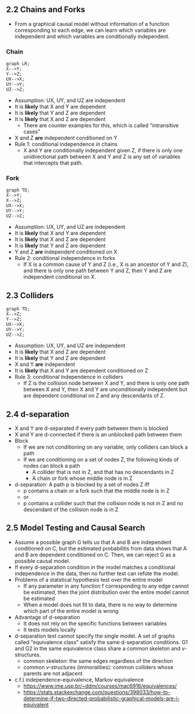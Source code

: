## 2.2 Chains and Forks
- From a graphical causal model without information of a function corresponding to each edge, we can learn which variables are independent and which variables are conditionally independent.
### Chain
```mermaid
graph LR;
X-->Y;
Y-->Z;
UX-->X;
UY-->Y;
UZ-->Z;
```
- Assumption: UX, UY, and UZ are independent
- It is **likely** that X and Y are dependent
- It is **likely** that Y and Z are dependent
- It is **likely** that X and Z are dependent
    - There are counter examples for this, which is called "intransitive cases"
- X and Z **are** independent conditioned on Y
- Rule 1: conditional independence in chains
    - X and Y are conditionally independent given Z, if there is only one unidirectional path between X and Y and Z is any set of variables that intercepts that path.
### Fork
```mermaid
graph TD;
X-->Y;
X-->Z;
UX-->X;
UY-->Y;
UZ-->Z;
```
- Assumption: UX, UY, and UZ are independent
- It is **likely** that X and Y are dependent
- It is **likely** that X and Z are dependent
- It is **likely** that Y and Z are dependent
- Y and Z **are** independent conditioned on X
- Rule 2: conditional independence in forks
    - If X is a common cause of Y and Z (i.e., X is an ancestor of Y and Z), and there is only one path between Y and Z, then Y and Z are independent conditional on X.

## 2.3 Colliders
```mermaid
graph TD;
X-->Z;
Y-->Z;
UX-->X;
UY-->Y;
UZ-->Z;
```
- Assumption: UX, UY, and UZ are independent
- It is **likely** that X and Z are dependent
- It is **likely** that Y and Z are dependent
- X and Y **are** independent
- It is **likely** that X and Y are dependent conditioned on Z
- Rule 3: conditional independence in colliders
    - If Z is the collision node between X and Y, and there is only one path between X and Y, then X and Y are unconditionally independent but are dependent conditional on Z and any descendants of Z.

## 2.4 d-separation
- X and Y are d-separated if every path between them is blocked
- X and Y are d-connected if there is an unblocked path between them
- Block
    - If we are not conditioning on any variable, only colliders can block a path
    - If we are conditioning on a set of nodes Z, the following kinds of nodes can block a path
        - A collider that is not in Z, and that has no descendants in Z
        - A chain or fork whose middle node is in Z
- d-separation: A path p is blocked by a set of nodes Z iff
    - p contains a chain or a fork such that the middle node is in Z
    - or
    - p contains a collider such that the collision node is not in Z and no descendant of the collision node is in Z

## 2.5 Model Testing and Causal Search
- Assume a possible graph G tells us that A and B are independent conditioned on C, but the estimated probabilitis from data shows that A and B are dependent conditioned on C. Then, we can reject G as a possible causal model.
- If every d-separation condition in the model matches a conditional independence in the data, then no further test can refute the model.
- Problems of a statstical hypothesis test over the entire model
    - If any parameter in any function f corresponding to any edge cannot be estimated, then the joint distribution over the entire model cannot be estimated
    - When a model does not fit to data, there is no way to determine which part of the entire model is wrong 
- Advantage of d-separation
    - It does not rely on the specific functions between variables
    - It tests models locally
- d-separation test cannot specify the single model. A set of graphs called "equivalence class" satisfy the same d-separation conditions. G1 and G2 in the same equivalence class share a common skeleton and v-structures.
    - common skeleton: the same edges regardless of the direction
    - common v-structures (immoralities): common colliders whose parents are not adjacent
- c.f.) independence-equivalence, Markov equivalence
    - https://www.ime.usp.br/~ddm/courses/mac6916/equivalences/
    - https://stats.stackexchange.com/questions/398033/how-to-determine-if-two-directed-probabilistic-graphical-models-are-i-equivalent


